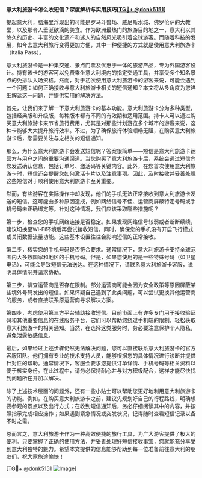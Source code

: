 **意大利旅游卡怎么收短信？深度解析与实用技巧[[TG💪+ @donk5151](https://t.me/s/donk5151)]**

提起意大利，脑海里浮现出的可能是罗马斗兽场、威尼斯水城、佛罗伦萨的大教堂，以及那令人垂涎欲滴的美食。作为欧洲最热门的旅游目的地之一，意大利以其悠久的历史、丰富的文化遗产和迷人的自然风光吸引着全球游客。而随着科技的发展，如今去意大利旅行变得更加方便，其中一种便捷的方式就是使用意大利旅游卡（Italia Pass）。

意大利旅游卡是一种集交通、景点门票及优惠于一体的旅游产品，专为外国游客设计。持有该卡的游客可以免费乘坐意大利境内的指定交通工具，并享受多个知名景点的免排队入场资格。然而，对于初次使用意大利旅游卡的游客来说，可能会遇到一个问题：如何正确接收与意大利旅游卡相关的短信通知？本文将从多角度为您详细解读这一问题，并提供实用的解决方法。

首先，让我们来了解一下意大利旅游卡的基本功能。意大利旅游卡分为多种类型，包括经典版和升级版，每种版本都有不同的有效期和适用范围。持卡人可以通过购买意大利旅游卡来节省旅行费用，尤其是对那些计划游览多个城市的游客来说，这种卡能够大大提升旅行效率。不过，为了确保旅行体验顺畅无阻，在购买意大利旅游卡后，您需要关注与之相关的短信通知。

那么，为什么意大利旅游卡会发送短信呢？答案很简单——短信是意大利旅游卡运营方与用户之间的重要沟通渠道。当您购买了意大利旅游卡后，系统会通过短信向您发送确认信息，包括订单号、激活码等关键内容。此外，在您首次使用意大利旅游卡时，短信还会提醒您如何激活卡片以及注意事项。因此，及时接收并妥善处理这些短信对于顺利使用意大利旅游卡至关重要。

然而，有些游客在实际操作中却发现，他们的手机无法正常接收到意大利旅游卡发送的短信。这可能由多种原因造成，例如网络信号不佳、运营商屏蔽特定号码或手机号码未正确绑定等。针对这种情况，我们应该采取哪些措施呢？

第一步，检查您的手机网络连接是否稳定。如果发现网络信号较弱或者断断续续，建议切换至Wi-Fi环境后再尝试接收短信。同时，确保您的手机没有开启飞行模式或关闭数据流量功能。这些基本设置往往会影响短信的正常接收。

第二步，核实您的手机号码是否符合要求。通常情况下，意大利旅游卡支持全球范围内大多数国家和地区的手机号码。但是，如果您使用的是一些特殊号码（如卫星电话），可能会导致短信无法送达。在这种情况下，请联系意大利旅游卡客服，说明具体情况并请求协助。

第三步，排查运营商是否存在限制。部分运营商可能会因为安全政策等原因屏蔽某些境外号码发出的短信。如果怀疑自己遇到了此类问题，可以尝试更换其他运营商的服务，或者直接联系原运营商寻求解决方案。

第四步，考虑使用第三方平台辅助接收短信。目前市面上有许多专门用于接收验证码和其他重要信息的在线服务平台，它们可以帮助您绕过手机端的限制，轻松获取意大利旅游卡的相关通知。当然，在选择这类服务时，务必要注意保护个人隐私，避免泄露敏感信息。

最后，如果经过上述步骤仍然无法解决问题，您可以直接联系意大利旅游卡的官方客服团队。他们拥有专业的技术支持人员，能够根据您的具体情况进行诊断并提供针对性的帮助。通常情况下，客服会要求您提供订单详情、手机号码等相关资料以便于核实身份。在此过程中，请务必保持耐心并与对方积极配合，这样才能尽快找到问题所在并加以解决。

除了上述技术层面的问题外，还有一些小贴士可以帮助您更好地利用意大利旅游卡的功能。例如，在购买意大利旅游卡之前，建议先规划好自己的行程路线，明确想要参观的景点以及出行方式；在收到短信通知后，务必仔细阅读其中的内容，并按照指示完成相应操作；如果遇到紧急情况或突发状况，记得随时查看短信记录以备不时之需。

总而言之，意大利旅游卡作为一种高效便捷的旅行工具，为广大游客提供了极大的便利。只要掌握了正确的使用方法，并妥善处理好短信接收事宜，您就能充分享受到意大利独特的魅力。希望本文提供的信息能够帮助到每一位准备前往意大利的朋友们，祝大家旅途愉快！

[[TG💪+ @donk5151](https://t.me/s/donk5151) ![Image](https://i.postimg.cc/rwNCRYN7/Snipaste-2025-04-30-17-27-05.png)]